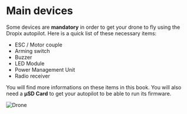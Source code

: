# Main devices

Some devices are **mandatory** in order to get your drone to fly using the Dropix autopilot. Here is a quick list of these necessary items:

* ESC / Motor couple
* Arming switch
* Buzzer
* LED Module
* Power Management Unit
* Radio receiver

You will find more informations on these items in this book. You will also need a **µSD Card** to get your autopilot to be able to run its firmware.

![Drone](https://github.com/drotek/dropix-user-guide/tree/ca9b0b8ce7017adbce2d4b0a6b715497d63cadf8/images/io.png?raw=true)

